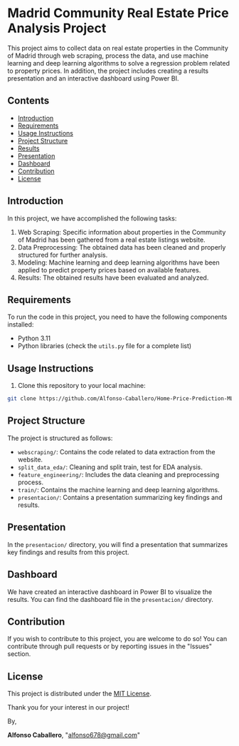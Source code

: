 # Madrid Community Real Estate Price Analysis Project

This project aims to collect data on real estate properties in the Community of Madrid through web scraping, process the data, and use machine learning and deep learning algorithms to solve a regression problem related to property prices. In addition, the project includes creating a results presentation and an interactive dashboard using Power BI.

## Contents

- [Introduction](#introduction)
- [Requirements](#requirements)
- [Usage Instructions](#usage-instructions)
- [Project Structure](#project-structure)
- [Results](#results)
- [Presentation](#presentation)
- [Dashboard](#dashboard)
- [Contribution](#contribution)
- [License](#license)

## Introduction

In this project, we have accomplished the following tasks:

1. Web Scraping: Specific information about properties in the Community of Madrid has been gathered from a real estate listings website.
2. Data Preprocessing: The obtained data has been cleaned and properly structured for further analysis.
3. Modeling: Machine learning and deep learning algorithms have been applied to predict property prices based on available features.
4. Results: The obtained results have been evaluated and analyzed.

## Requirements

To run the code in this project, you need to have the following components installed:

- Python 3.11
- Python libraries (check the `utils.py` file for a complete list)

## Usage Instructions

1. Clone this repository to your local machine:

```bash
git clone https://github.com/Alfonso-Caballero/Home-Price-Prediction-MLy.git
````
## Project Structure

The project is structured as follows:

- `webscraping/`: Contains the code related to data extraction from the website.
- `split_data_eda/`: Cleaning and split train, test for EDA analysis.
- `feature_engineering/`: Includes the data cleaning and preprocessing process.
- `train/`: Contains the machine learning and deep learning algorithms.
- `presentacion/`: Contains a presentation summarizing key findings and results.

## Presentation

In the `presentacion/` directory, you will find a presentation that summarizes key findings and results from this project.

## Dashboard

We have created an interactive dashboard in Power BI to visualize the results. You can find the dashboard file in the `presentacion/` directory.

## Contribution

If you wish to contribute to this project, you are welcome to do so! You can contribute through pull requests or by reporting issues in the "Issues" section.

## License

This project is distributed under the [MIT License](LICENSE).

Thank you for your interest in our project!

By, 


**Alfonso Caballero**,
"alfonso678@gmail.com"

